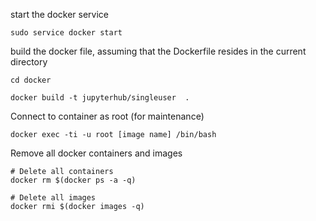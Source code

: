 

start the docker service 

`sudo service docker start`


build the docker file, assuming that the Dockerfile resides in the current directory

`cd docker`

`docker build -t jupyterhub/singleuser  . `


Connect to container as root (for maintenance)

`docker exec -ti -u root [image name] /bin/bash`


Remove all docker containers and images

```
# Delete all containers
docker rm $(docker ps -a -q)

# Delete all images
docker rmi $(docker images -q)
```

